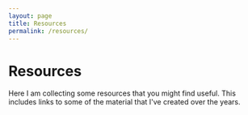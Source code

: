 ```yaml
---
layout: page
title: Resources
permalink: /resources/
---
```


# Resources

Here I am collecting some resources that you might find useful. This includes links to some of the material that I've created over the years.

